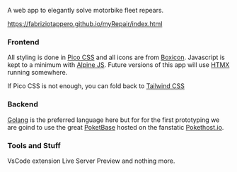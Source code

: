 A web app to elegantly solve motorbike fleet repears.

https://fabriziotappero.github.io/myRepair/index.html

### Frontend

All styling is done in [Pico CSS](https://picocss.com/) and all icons are from [Boxicon](https://boxicons.com/). Javascript is kept to a minimum with [Alpine JS](https://alpinejs.dev/start-here). Future versions of this app will use [HTMX](https://htmx.org/) running somewhere.

If Pico CSS is not enough, you can fold back to [Tailwind CSS](https://tailwindcss.com/)

### Backend
 
[Golang](https://golang.org/) is the preferred language here but for for the first 
prototyping we are goind to use the great [PoketBase](https://pocketbase.io/) hosted on the fanstatic [Pokethost.io](https://app.pockethost.io/).

### Tools and Stuff
VsCode extension Live Server Preview and nothing more.
